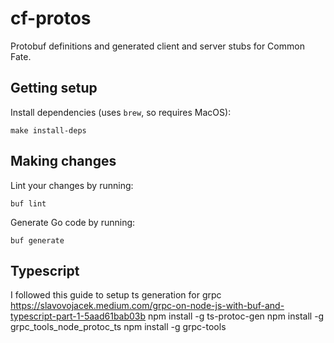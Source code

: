 # cf-protos

Protobuf definitions and generated client and server stubs for Common Fate.

## Getting setup

Install dependencies (uses `brew`, so requires MacOS):

```
make install-deps
```

## Making changes

Lint your changes by running:

```
buf lint
```

Generate Go code by running:

```
buf generate
```

## Typescript

I followed this guide to setup ts generation for grpc https://slavovojacek.medium.com/grpc-on-node-js-with-buf-and-typescript-part-1-5aad61bab03b
npm install -g ts-protoc-gen
npm install -g grpc_tools_node_protoc_ts
npm install -g grpc-tools
